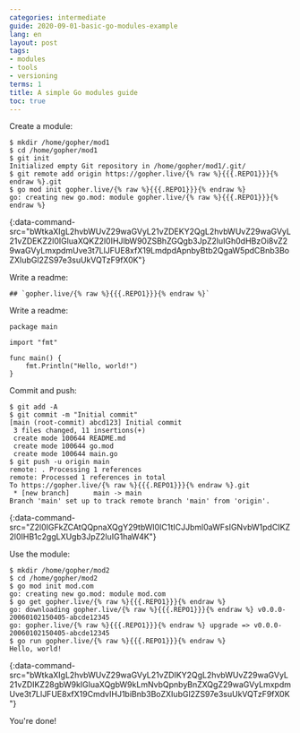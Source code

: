 ```yaml
---
categories: intermediate
guide: 2020-09-01-basic-go-modules-example
lang: en
layout: post
tags:
- modules
- tools
- versioning
terms: 1
title: A simple Go modules guide
toc: true
---
```


Create a module:

```.term1
$ mkdir /home/gopher/mod1
$ cd /home/gopher/mod1
$ git init
Initialized empty Git repository in /home/gopher/mod1/.git/
$ git remote add origin https://gopher.live/{% raw %}{{{.REPO1}}}{% endraw %}.git
$ go mod init gopher.live/{% raw %}{{{.REPO1}}}{% endraw %}
go: creating new go.mod: module gopher.live/{% raw %}{{{.REPO1}}}{% endraw %}
```
{:data-command-src="bWtkaXIgL2hvbWUvZ29waGVyL21vZDEKY2QgL2hvbWUvZ29waGVyL21vZDEKZ2l0IGluaXQKZ2l0IHJlbW90ZSBhZGQgb3JpZ2luIGh0dHBzOi8vZ29waGVyLmxpdmUve3t7LlJFUE8xfX19LmdpdApnbyBtb2QgaW5pdCBnb3BoZXIubGl2ZS97e3suUkVQTzF9fX0K"}

Write a readme:

<pre data-upload-path="L2hvbWUvZ29waGVyL21vZDE=" data-upload-src="UkVBRE1FLm1k:IyMgYGdvcGhlci5saXZlL3t7ey5SRVBPMX19fWA=" data-upload-term=".term1"><code class="language-md">## `gopher.live/{% raw %}{{{.REPO1}}}{% endraw %}`</code></pre>

Write a readme:

<pre data-upload-path="L2hvbWUvZ29waGVyL21vZDE=" data-upload-src="bWFpbi5nbw==:cGFja2FnZSBtYWluCgppbXBvcnQgImZtdCIKCmZ1bmMgbWFpbigpIHsKCWZtdC5QcmludGxuKCJIZWxsbywgd29ybGQhIikKfQ==" data-upload-term=".term1"><code class="language-go">package main

import "fmt"

func main() {
	fmt.Println("Hello, world!")
}</code></pre>

Commit and push:

```.term1
$ git add -A
$ git commit -m "Initial commit"
[main (root-commit) abcd123] Initial commit
 3 files changed, 11 insertions(+)
 create mode 100644 README.md
 create mode 100644 go.mod
 create mode 100644 main.go
$ git push -u origin main
remote: . Processing 1 references        
remote: Processed 1 references in total        
To https://gopher.live/{% raw %}{{{.REPO1}}}{% endraw %}.git
 * [new branch]      main -> main
Branch 'main' set up to track remote branch 'main' from 'origin'.
```
{:data-command-src="Z2l0IGFkZCAtQQpnaXQgY29tbWl0IC1tICJJbml0aWFsIGNvbW1pdCIKZ2l0IHB1c2ggLXUgb3JpZ2luIG1haW4K"}

Use the module:

```.term1
$ mkdir /home/gopher/mod2
$ cd /home/gopher/mod2
$ go mod init mod.com
go: creating new go.mod: module mod.com
$ go get gopher.live/{% raw %}{{{.REPO1}}}{% endraw %}
go: downloading gopher.live/{% raw %}{{{.REPO1}}}{% endraw %} v0.0.0-20060102150405-abcde12345
go: gopher.live/{% raw %}{{{.REPO1}}}{% endraw %} upgrade => v0.0.0-20060102150405-abcde12345
$ go run gopher.live/{% raw %}{{{.REPO1}}}{% endraw %}
Hello, world!
```
{:data-command-src="bWtkaXIgL2hvbWUvZ29waGVyL21vZDIKY2QgL2hvbWUvZ29waGVyL21vZDIKZ28gbW9kIGluaXQgbW9kLmNvbQpnbyBnZXQgZ29waGVyLmxpdmUve3t7LlJFUE8xfX19CmdvIHJ1biBnb3BoZXIubGl2ZS97e3suUkVQTzF9fX0K"}

You're done!

<script>let pageGuide="2020-09-01-basic-go-modules-example"; let pageLanguage="en"; let pageScenario="go115";</script>
